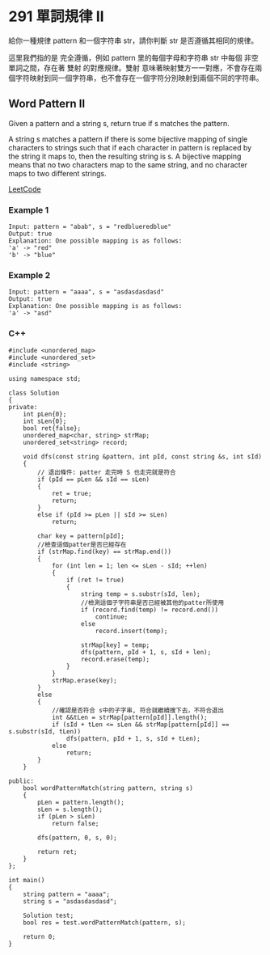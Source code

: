 # 291 單詞規律 II

給你一種規律 pattern 和一個字符串 str，請你判斷 str 是否遵循其相同的規律。

這里我們指的是 完全遵循，例如 pattern 里的每個字母和字符串 str 中每個 非空 單詞之間，存在著 雙射 的對應規律。雙射 意味著映射雙方一一對應，不會存在兩個字符映射到同一個字符串，也不會存在一個字符分別映射到兩個不同的字符串。

## Word Pattern II
Given a pattern and a string s, return true if s matches the pattern.

A string s matches a pattern if there is some bijective mapping of single characters to strings such that if each character in pattern is replaced by the string it maps to, then the resulting string is s. A bijective mapping means that no two characters map to the same string, and no character maps to two different strings.

[LeetCode](https://leetcode-cn.com/problems/word-pattern-ii/)

### Example 1
```
Input: pattern = "abab", s = "redblueredblue"
Output: true
Explanation: One possible mapping is as follows:
'a' -> "red"
'b' -> "blue"
```

### Example 2
```
Input: pattern = "aaaa", s = "asdasdasdasd"
Output: true
Explanation: One possible mapping is as follows:
'a' -> "asd"
```

### C++ 

```
#include <unordered_map>
#include <unordered_set>
#include <string>

using namespace std;

class Solution
{
private:
    int pLen{0};
    int sLen{0};
    bool ret{false};
    unordered_map<char, string> strMap;
    unordered_set<string> record;

    void dfs(const string &pattern, int pId, const string &s, int sId)
    {
        // 退出條件: patter 走完時 S 也走完就是符合
        if (pId == pLen && sId == sLen)
        {
            ret = true;
            return;
        }
        else if (pId >= pLen || sId >= sLen)
            return;

        char key = pattern[pId];
        //檢查這個patter是否已經存在
        if (strMap.find(key) == strMap.end())
        {
            for (int len = 1; len <= sLen - sId; ++len)
            {
                if (ret != true)
                {
                    string temp = s.substr(sId, len);
                    //檢測這個子字符串是否已經被其他的patter所使用
                    if (record.find(temp) != record.end())
                        continue;
                    else
                        record.insert(temp);

                    strMap[key] = temp;
                    dfs(pattern, pId + 1, s, sId + len);
                    record.erase(temp);
                }
            }
            strMap.erase(key);
        }
        else
        {
            //確認是否符合 s中的子字串, 符合就繼續搜下去，不符合退出
            int &&tLen = strMap[pattern[pId]].length();
            if (sId + tLen <= sLen && strMap[pattern[pId]] == s.substr(sId, tLen))
                dfs(pattern, pId + 1, s, sId + tLen);
            else
                return;
        }
    }

public:
    bool wordPatternMatch(string pattern, string s)
    {
        pLen = pattern.length();
        sLen = s.length();
        if (pLen > sLen)
            return false;

        dfs(pattern, 0, s, 0);

        return ret;
    }
};

int main()
{
    string pattern = "aaaa";
    string s = "asdasdasdasd";

    Solution test;
    bool res = test.wordPatternMatch(pattern, s);

    return 0;
}
```
